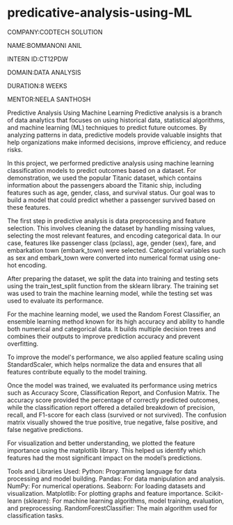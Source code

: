 # predicative-analysis-using-ML

COMPANY:CODTECH SOLUTION

NAME:BOMMANONI ANIL

INTERN ID:CT12PDW

DOMAIN:DATA ANALYSIS

DURATION:8 WEEKS

MENTOR:NEELA SANTHOSH

Predictive Analysis Using Machine Learning
Predictive analysis is a branch of data analytics that focuses on using historical data, statistical algorithms, and machine learning (ML) techniques to predict future outcomes. By analyzing patterns in data, predictive models provide valuable insights that help organizations make informed decisions, improve efficiency, and reduce risks.

In this project, we performed predictive analysis using machine learning classification models to predict outcomes based on a dataset. For demonstration, we used the popular Titanic dataset, which contains information about the passengers aboard the Titanic ship, including features such as age, gender, class, and survival status. Our goal was to build a model that could predict whether a passenger survived based on these features.

The first step in predictive analysis is data preprocessing and feature selection. This involves cleaning the dataset by handling missing values, selecting the most relevant features, and encoding categorical data. In our case, features like passenger class (pclass), age, gender (sex), fare, and embarkation town (embark_town) were selected. Categorical variables such as sex and embark_town were converted into numerical format using one-hot encoding.

After preparing the dataset, we split the data into training and testing sets using the train_test_split function from the sklearn library. The training set was used to train the machine learning model, while the testing set was used to evaluate its performance.

For the machine learning model, we used the Random Forest Classifier, an ensemble learning method known for its high accuracy and ability to handle both numerical and categorical data. It builds multiple decision trees and combines their outputs to improve prediction accuracy and prevent overfitting.

To improve the model's performance, we also applied feature scaling using StandardScaler, which helps normalize the data and ensures that all features contribute equally to the model training.

Once the model was trained, we evaluated its performance using metrics such as Accuracy Score, Classification Report, and Confusion Matrix. The accuracy score provided the percentage of correctly predicted outcomes, while the classification report offered a detailed breakdown of precision, recall, and F1-score for each class (survived or not survived). The confusion matrix visually showed the true positive, true negative, false positive, and false negative predictions.

For visualization and better understanding, we plotted the feature importance using the matplotlib library. This helped us identify which features had the most significant impact on the model’s predictions.

Tools and Libraries Used:
Python: Programming language for data processing and model building.
Pandas: For data manipulation and analysis.
NumPy: For numerical operations.
Seaborn: For loading datasets and visualization.
Matplotlib: For plotting graphs and feature importance.
Scikit-learn (sklearn): For machine learning algorithms, model training, evaluation, and preprocessing.
RandomForestClassifier: The main algorithm used for classification tasks.
